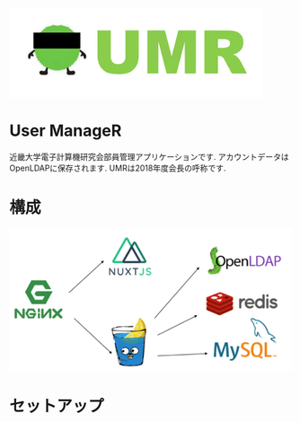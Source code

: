 ![](doc/image/umr.png)
# User ManageR
近畿大学電子計算機研究会部員管理アプリケーションです.
アカウントデータはOpenLDAPに保存されます.
UMRは2018年度会長の呼称です.

# 構成
![](doc/image/arichitecture.png)

# セットアップ